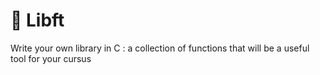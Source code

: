 
# 🔰 Libft 

Write your own library in C : a collection of functions that will be a useful tool for your cursus 

